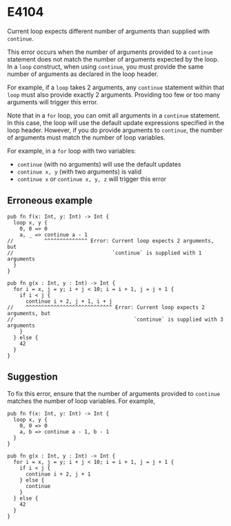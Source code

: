 # E4104

Current loop expects different number of arguments than supplied with `continue`.

This error occurs when the number of arguments provided to a `continue`
statement does not match the number of arguments expected by the loop. In a
`loop` construct, when using `continue`, you must provide the same number of
arguments as declared in the loop header.

For example, if a `loop` takes 2 arguments, any `continue` statement within that
`loop` must also provide exactly 2 arguments. Providing too few or too many
arguments will trigger this error.

Note that in a `for` loop, you can omit all arguments in a `continue` statement.
In this case, the loop will use the default update expressions specified in the
loop header. However, if you do provide arguments to `continue`, the number of
arguments must match the number of loop variables.

For example, in a `for` loop with two variables:

- `continue` (with no arguments) will use the default updates
- `continue x, y` (with two arguments) is valid
- `continue x` or `continue x, y, z` will trigger this error

## Erroneous example

```moonbit
pub fn f(x: Int, y: Int) -> Int {
  loop x, y {
    0, 0 => 0
    a, _ => continue a - 1
//          ^^^^^^^^^^^^^^ Error: Current loop expects 2 arguments, but
//                                `continue` is supplied with 1 arguments
  }
}

pub fn g(x : Int, y : Int) -> Int {
  for i = x, j = y; i + j < 10; i = i + 1, j = j + 1 {
    if i < j {
      continue i + 2, j + 1, i + j
//    ^^^^^^^^^^^^^^^^^^^^^^^^^^^^ Error: Current loop expects 2 arguments, but
//                                       `continue` is supplied with 3 arguments
    }
  } else {
    42
  }
}
```

## Suggestion

To fix this error, ensure that the number of arguments provided to `continue`
matches the number of loop variables. For example,

```moonbit
pub fn f(x: Int, y: Int) -> Int {
  loop x, y {
    0, 0 => 0
    a, b => continue a - 1, b - 1
  }
}

pub fn g(x : Int, y : Int) -> Int {
  for i = x, j = y; i + j < 10; i = i + 1, j = j + 1 {
    if i < j {
      continue i + 2, j + 1
    } else {
      continue
    }
  } else {
    42
  }
}
```
